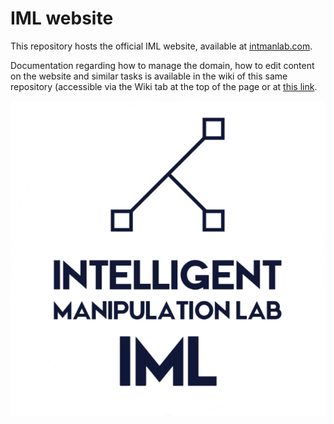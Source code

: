 # IML website

This repository hosts the official IML website, available at [intmanlab.com](https://intmanlab.com).

Documentation regarding how to manage the domain, how to edit content on the website and similar tasks is available in the wiki of this same repository (accessible via the Wiki tab at the top of the page or at [this link](https://github.com/imanlab/imanlab.github.io/wiki).

<p align="center">
  <img src="/assets/img/logos/iml_square.png" alt="IML logo" />
</p>

<!-- https://looka.com/editor/88384721 -->
